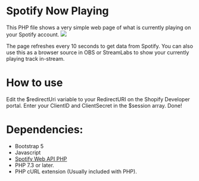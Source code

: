 # Spotify Now Playing
This PHP file shows a very simple web page of what is currently playing on your Spotify account.
![](https://i.imgur.com/tKPu6TT.png)

The page refreshes every 10 seconds to get data from Spotify.
You can also use this as a browser source in OBS or StreamLabs to show your currently playing track in-stream.

# How to use
Edit the $redirectUri variable to your RedirectURI on the Shopify Developer portal. Enter your ClientID and ClientSecret in the $session array. Done!

# Dependencies:
  - Bootstrap 5
  - Javascript
  - [Spotify Web API PHP](https://github.com/jwilsson/spotify-web-api-php "Spotify Web API PHP")
  - PHP 7.3 or later.
  - PHP cURL extension (Usually included with PHP).
